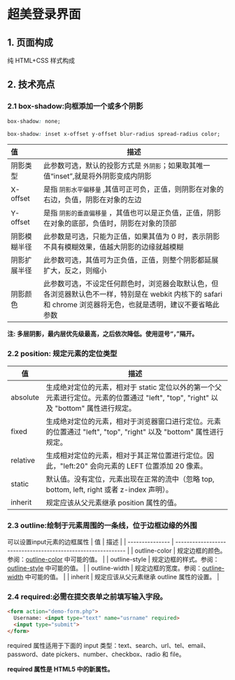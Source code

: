 # 超美登录界面

## 1. 页面构成

纯 HTML+CSS 样式构成

## 2. 技术亮点

### 2.1 box-shadow:向框添加一个或多个阴影

```css
box-shadow: none;

box-shadow: inset x-offset y-offset blur-radius spread-radius color;
```

| 值           | 描述                                                         |
| :----------- | ------------------------------------------------------------ |
| 阴影类型     | 此参数可选，默认的投影方式是 `外阴影`；如果取其唯一值“inset”,就是将外阴影变成内阴影 |
| X-offset     | 是指 `阴影水平偏移量` ,其值可正可负，正值，则阴影在对象的右边，负值，阴影在对象的左边 |
| Y-offset     | 是指 `阴影的垂直偏移量` ，其值也可以是正负值，正值，阴影在对象的底部，负值时，阴影在对象的顶部 |
| 阴影模糊半径 | 此参数是可选，只能为正值，如果其值为 0 时，表示阴影不具有模糊效果，值越大阴影的边缘就越模糊 |
| 阴影扩展半径 | 此参数可选，其值可为正负值，正值，则整个阴影都延展扩大，反之，则缩小 |
| 阴影颜色     | 此参数可选，不设定任何颜色时，浏览器会取默认色，但各浏览器默认色不一样，特别是在 webkit 内核下的 safari 和 chrome 浏览器将无色，也就是透明，建议不要省略此参数 |

**注: 多层阴影，最内层优先级最高，之后依次降低。使用逗号“，”隔开。**

### 2.2 position: 规定元素的定位类型


| 值       | 描述                                                         |
| -------- | ------------------------------------------------------------ |
| absolute | 生成绝对定位的元素，相对于 static 定位以外的第一个父元素进行定位。元素的位置通过 "left", "top", "right" 以及 "bottom" 属性进行规定。 |
| fixed    | 生成绝对定位的元素，相对于浏览器窗口进行定位。元素的位置通过 "left", "top", "right" 以及 "bottom" 属性进行规定。 |
| relative | 生成相对定位的元素，相对于其正常位置进行定位。因此，"left:20" 会向元素的 LEFT 位置添加 20 像素。 |
| static   | 默认值。没有定位，元素出现在正常的流中（忽略 top, bottom, left, right 或者 z-index 声明）。 |
| inherit  | 规定应该从父元素继承 position 属性的值。                     |

### 2.3 outline:绘制于元素周围的一条线，位于边框边缘的外围
可以设置input元素的边框属性
| 值              | 描述                                                         |
| --------------- | ------------------------------------------------------------ |
| outline-color | 规定边框的颜色。参阅：[outline-color](https://www.runoob.com/cssref/pr-outline-color.html) 中可能的值。 |
| outline-style | 规定边框的样式。参阅：[outline-style](https://www.runoob.com/cssref/pr-outline-style.html) 中可能的值。 |
| outline-width | 规定边框的宽度。参阅：[outline-width](https://www.runoob.com/cssref/pr-outline-width.html) 中可能的值。 |
| inherit         | 规定应该从父元素继承 outline 属性的设置。                    |

### 2.4 required:必需在提交表单之前填写输入字段。 
```html
<form action="demo-form.php">
  Username: <input type="text" name="usrname" required>
  <input type="submit">
</form>
```
required 属性适用于下面的 input 类型：text、search、url、tel、email、password、date pickers、number、checkbox、radio 和 file。

**required 属性是 HTML5 中的新属性。**

